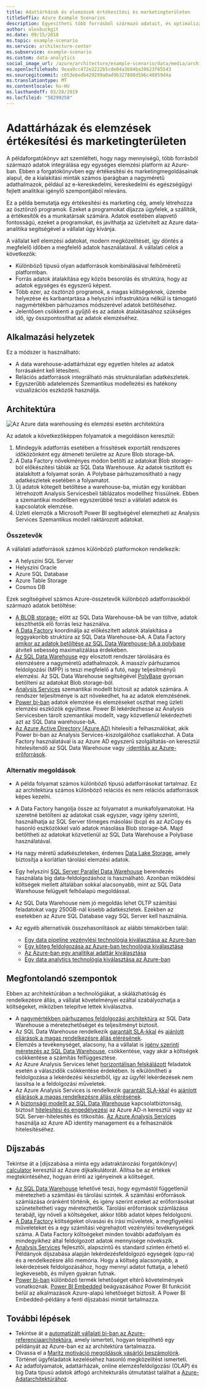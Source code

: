 ```yaml
---
title: Adattárházak és elemzések értékesítési és marketingterületen
titleSuffix: Azure Example Scenarios
description: Egyesítheti több forrásból származó adatait, és optimalizálhatja az adatelemzést.
author: alexbuckgit
ms.date: 09/15/2018
ms.topic: example-scenario
ms.service: architecture-center
ms.subservice: example-scenario
ms.custom: data-analytics
social_image_url: /azure/architecture/example-scenario/data/media/architecture-data-warehouse.png
ms.openlocfilehash: 9eaa9cc472e2222b5cde04a3b84ba38623f65543
ms.sourcegitcommit: c053e6edb429299a0ad9b327888d596c48859d4a
ms.translationtype: MT
ms.contentlocale: hu-HU
ms.lasthandoff: 03/20/2019
ms.locfileid: "58299258"
---
```

# <a name="data-warehousing-and-analytics-for-sales-and-marketing"></a>Adattárházak és elemzések értékesítési és marketingterületen

A példaforgatókönyv azt szemlélteti, hogy nagy mennyiségű, több forrásból származó adatok integrálása egy egységes elemzési platform az Azure-ban. Ebben a forgatókönyvben egy értékesítési és marketingmegoldásainak alapul, de a kialakítási minták számos iparágban a nagyméretű adathalmazok, például az e-kereskedelmi, kereskedelmi és egészségügyi fejlett analitikai igénylő szempontjából releváns.

Ez a példa bemutatja egy értékesítési és marketing cég, amely létrehozza az ösztönző programok. Ezeket a programokat díjazza ügyfelek, a szállítók, a értékesítők és a munkatársak számára. Adatok esetében alapvető fontosságú, ezeket a programokat, és javíthatja az üzletvitelt az Azure data-analitika segítségével a vállalat úgy kívánja.

A vállalat kell elemzési adatokat, modern megközelítését, így döntés a megfelelő időben a megfelelő adatok használatával. A vállalati célok a következők:

- Különböző típusú olyan adatforrások kombinálásával felhőméretű platformban.
- Forrás adatok átalakítása egy közös besorolás és struktúra, hogy az adatok egységes és egyszerű képest.
- Több ezer, az ösztönző programok, a magas költségeknek, üzembe helyezése és karbantartása a helyszíni infrastruktúra nélkül is támogató nagymértékben párhuzamos módszerével adatok betöltéséhez.
- Jelentősen csökkenti a gyűjtő és az adatok átalakításához szükséges idő, így összpontosíthat az adatok elemzéséhez.

## <a name="relevant-use-cases"></a>Alkalmazási helyzetek

Ez a módszer is használható:

- A data warehouse-adattárházat egy egyetlen hiteles az adatok forrásaként kell létesíteni.
- Relációs adatforrások integrálható más strukturálatlan adatkészletek.
- Egyszerűbb adatelemzés Szemantikus modellezési és hatékony vizualizációs eszközök használja.

## <a name="architecture"></a>Architektúra

![Az Azure data warehousing és elemzési esetén architektúra][architecture]

Az adatok a következőképpen folyamatok a megoldáson keresztül:

1. Mindegyik adatforrás esetében a frissítések exportált rendszeres időközönként egy átmeneti területre az Azure Blob storage-bA.
2. A Data Factory növekményes módon betölti az adatokat Blob storage-ból előkészítési táblák az SQL Data Warehouse. Az adatok tisztított és átalakított a folyamat során. A Polybase párhuzamosítható a nagy adatkészletek esetében a folyamatot.
3. Új adatok kötegelt betöltése a warehouse-ba, miután egy korábban létrehozott Analysis Servicesbeli táblázatos modellhez frissülnek. Ebben a szemantikai modellben egyszerűbbé teszi a vállalati adatok és kapcsolatok elemzése.
4. Üzleti elemzők a Microsoft Power BI segítségével elemezheti az Analysis Services Szemantikus modell raktározott adatokat.

### <a name="components"></a>Összetevők

A vállalati adatforrások számos különböző platformokon rendelkezik:

- A helyszíni SQL Server
- Helyszíni Oracle
- Azure SQL Database
- Azure Table Storage
- Cosmos DB

Ezek segítségével számos Azure-összetevők különböző adatforrásokból származó adatok betöltése:

- [A BLOB storage-](/azure/storage/blobs/storage-blobs-introduction) előtt az SQL Data Warehouse-bA be van töltve, adatok készíthetők elő forrás lesz használva.
- [A Data Factory](/azure/data-factory) koordinálja az előkészített adatok átalakítása a leggyakoribb struktúra az SQL Data Warehouse-bA. A Data Factory [amikor az adatok betöltése az SQL Data Warehouse-bA a polybase](/azure/data-factory/connector-azure-sql-data-warehouse#use-polybase-to-load-data-into-azure-sql-data-warehouse) átviteli sebesség maximalizálása érdekében.
- [Az SQL Data Warehouse](/azure/sql-data-warehouse/sql-data-warehouse-overview-what-is) egy elosztott rendszer tárolására és elemzésére a nagyméretű adathalmazok. A masszív párhuzamos feldolgozási (MPP) is teszi megfelelő a futó, nagy teljesítményű elemzési. Az SQL Data Warehouse segítségével [PolyBase](/sql/relational-databases/polybase/polybase-guide) gyorsan betölteni az adatokat Blob storage-ból.
- [Analysis Services](/azure/analysis-services) szemantikai modellt biztosít az adatok számára. A rendszer teljesítménye is azt növekedhet, ha az adatok elemzésének.
- [Power bi-ban](/power-bi) adatok elemzése és elemzéseket oszthat meg üzleti elemzési eszközök együttese. Power BI lekérdezhesse az Analysis Servicesben tárolt szemantikai modellt, vagy közvetlenül lekérdezheti azt az SQL Data warehouse-bA.
- [Az Azure Active Directory (Azure AD)](/azure/active-directory) hitelesíti a felhasználókat, akik Power bi-ban az Analysis Services-kiszolgálóhoz csatlakozhat. A Data Factory használatával is az Azure AD egyszerű szolgáltatás-on keresztül hitelesítendő az SQL Data Warehouse vagy [-identitás az Azure-erőforrások](/azure/active-directory/managed-identities-azure-resources/overview).

### <a name="alternatives"></a>Alternatív megoldások

- A példa folyamat számos különböző típusú adatforrásokat tartalmaz. Ez az architektúra számos különböző relációs és nem relációs adatforrások képes kezelni.
- A Data Factory hangolja össze az folyamatot a munkafolyamatokat. Ha szeretné betölteni az adatokat csak egyszer, vagy igény szerinti, használhatja az SQL Server tömeges másolási (bcp) és az AzCopy és hasonló eszközökkel való adatok másolása Blob storage-bA. Majd betöltheti az adatokat közvetlenül az SQL Data Warehouse a Polybase használatával.
- Ha nagy méretű adatkészleteken, érdemes [Data Lake Storage](/azure/storage/data-lake-storage/introduction), amely biztosítja a korlátlan tárolási elemzési adatok.
- Egy helyszíni [SQL Server Parallel Data Warehouse](/sql/analytics-platform-system) berendezés használata big data-feldolgozáshoz is használható. Azonban működési költségek mellett általában sokkal alacsonyabb, mint az SQL Data Warehouse felügyelt felhőalapú megoldással.
- Az SQL Data Warehouse nem jó megoldás lehet OLTP számítási feladatokat vagy 250GB-nál kisebb adatkészletek. Ezekben az esetekben az Azure SQL Database vagy SQL Server kell használnia.
- Az egyéb alternatívák összehasonlítások az alábbi témakörben talál:

  - [Egy data pipeline vezénylési technológia kiválasztása az Azure-ban](/azure/architecture/data-guide/technology-choices/pipeline-orchestration-data-movement)
  - [Egy köteg feldolgozása az Azure-ban technológia kiválasztása](/azure/architecture/data-guide/technology-choices/batch-processing)
  - [Az Azure-ban egy analitikai adattár kiválasztása](/azure/architecture/data-guide/technology-choices/analytical-data-stores)
  - [Egy data analytics technológia kiválasztása az Azure-ban](/azure/architecture/data-guide/technology-choices/analysis-visualizations-reporting)

## <a name="considerations"></a>Megfontolandó szempontok

Ebben az architektúrában a technológiákat, a skálázhatóság és rendelkezésre állás, a vállalat követelményei ezáltal szabályozhatja a költségeket, miközben telepítve lettek kiválasztva.

- A [nagymértékben párhuzamos feldolgozási architektúra](/azure/sql-data-warehouse/massively-parallel-processing-mpp-architecture) az SQL Data Warehouse a méretezhetőséget és teljesítményt biztosít.
- Az SQL Data Warehouse rendelkezik [garantált SLA-kkal](https://azure.microsoft.com/support/legal/sla/sql-data-warehouse) és [ajánlott eljárások a magas rendelkezésre állás elérésének](/azure/sql-data-warehouse/sql-data-warehouse-best-practices).
- Elemzés a tevékenységet, alacsony, ha a vállalat is [igény szerinti méretezés az SQL Data Warehouse](/azure/sql-data-warehouse/sql-data-warehouse-manage-compute-overview), csökkentése, vagy akár a költségek csökkentése a számítás felfüggesztése.
- Az Azure Analysis Services lehet [horizontálisan felskálázott](/azure/analysis-services/analysis-services-scale-out) feladatok esetén a válaszidők csökkentése érdekében. Is elkülönítheti a feldolgozása a lekérdezési készletből, így az ügyfél lekérdezések nem lassítsa le a feldolgozási műveletek.
- Az Azure Analysis Services is rendelkezik [garantált SLA-kkal](https://azure.microsoft.com/support/legal/sla/analysis-services) és [ajánlott eljárások a magas rendelkezésre állás elérésének](/azure/analysis-services/analysis-services-bcdr).
- A [biztonsági modellt az SQL Data Warehouse](/azure/sql-data-warehouse/sql-data-warehouse-overview-manage-security) kapcsolatbiztonság, biztosít [hitelesítési és engedélyezési](/azure/sql-data-warehouse/sql-data-warehouse-authentication) az Azure AD-n keresztül vagy az SQL Server-hitelesítés és titkosítás. [Az Azure Analysis Services](/azure/analysis-services/analysis-services-manage-users) használja az Azure AD identity management és a felhasználók hitelesítéséhez.

## <a name="pricing"></a>Díjszabás

Tekintse át a [díjszabása a minta egy adatraktározási forgatókönyv] [ calculator] keresztül az Azure díjkalkulátorát. Állítsa be az értékek megtekintéséhez, hogyan érinti az igényeinek a költségeit.

- [Az SQL Data Warehouse](https://azure.microsoft.com/pricing/details/sql-data-warehouse/gen2) lehetővé teszi, hogy egymástól függetlenül méretezheti a számítási és tárolási szintek. A számítási erőforrások számlázása óránként történik, és igény szerint ezeket az erőforrásokat szüneteltetheti vagy méretezhetők. Tárolási erőforrások számlázása terabájt, így növeli a költségeket, akkor több adatot képes feldolgozni.
- [A Data Factory](https://azure.microsoft.com/pricing/details/data-factory) költségeket olvasási és írási műveletek, a megfigyelési műveleteket és a egy számítási végrehajtott vezénylési tevékenységek száma. A Data Factory költségeket minden további adatfolyam és mindegyikhez által feldolgozott adatok mennyisége növekszik.
- [Analysis Services](https://azure.microsoft.com/pricing/details/analysis-services) fejlesztői, alapszintű és standard szinten érhető el. Példányok díjszabása alapján lekérdezésfeldolgozó egységek (qpu-ra) és a rendelkezésre álló memória. Hogy a költség alacsonyabb, a lekérdezések feldolgozásához, hogy mennyi adatot futtatja, a lehető legkevesebb, és milyen gyakran futnak.
- [Power bi-ban](https://powerbi.microsoft.com/pricing) különböző termék lehetőséget eltérő követelmények vonatkoznak. [Power BI Embedded](https://azure.microsoft.com/pricing/details/power-bi-embedded) beágyazásához Power BI funkcióit belül az alkalmazások Azure-alapú lehetőséget biztosít. A Power BI Embedded-példány a fenti díjszabási mintát tartalmazza.

## <a name="next-steps"></a>További lépések

- Tekintse át a [automatizált vállalati bi-ban az Azure-referenciaarchitektúra](/azure/architecture/reference-architectures/data/enterprise-bi-adf), amely ismerteti, hogyan telepíthető egy példányát az Azure-ban ez az architektúra tartalmazza.
- Olvassa el a [Maritz motiváció megoldások vásárlói beszámolónk][source-document]. Történet ügyféladatok kezeléséhez hasonló megközelítést ismerteti.
- Az adatfolyamatok, adattárházak, online elemzésfeldolgozási (OLAP) és big Data típusú adatok átfogó architekturális útmutatást találhat a [Azure-Adatarchitektúrához](/azure/architecture/data-guide).

<!-- links -->

[source-document]: https://customers.microsoft.com/story/maritz
[calculator]: https://azure.com/e/b798fb70c53e4dd19fdeacea4db78276
[architecture]: ./media/architecture-data-warehouse.png
